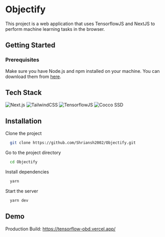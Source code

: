 # Objectify

This project is a web application that uses TensorflowJS and NextJS to perform machine learning tasks in the browser.

## Getting Started

### Prerequisites

Make sure you have Node.js and npm installed on your machine. You can download them from [here](https://nodejs.org/en/download/).

## Tech Stack

![Next.js](https://img.shields.io/badge/Next.js-000000?style=for-the-badge&logo=nextdotjs&logoColor=white)
![TailwindCSS](https://img.shields.io/badge/Tailwind_CSS-38B2AC?style=for-the-badge&logo=tailwind-css&logoColor=white)
![TensorflowJS](https://img.shields.io/badge/TensorFlow.js-FF6F00?style=for-the-badge&logo=TensorFlow&logoColor=white)
![Cocco SSD](https://img.shields.io/badge/Cocco_SSD-3D3D3D?style=for-the-badge&logo=TensorFlow&logoColor=white)

## Installation

Clone the project

```bash
  git clone https://github.com/Shriansh2002/Objectify.git
```

Go to the project directory

```bash
  cd Objectify
```

Install dependencies

```bash
  yarn
```

Start the server

```bash
  yarn dev
```

## Demo

Production Build: https://tensorflow-obd.vercel.app/
